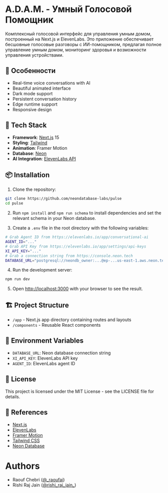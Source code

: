 # A.D.A.M. - Умный Голосовой Помощник

Комплексный голосовой интерфейс для управления умным домом, построенный на Next.js и ElevenLabs. Это приложение обеспечивает бесшовные голосовые разговоры с ИИ-помощником, предлагая полное управление умным домом, мониторинг здоровья и возможности управления устройствами.

## 🌟 Особенности

- Real-time voice conversations with AI
- Beautiful animated interface
- Dark mode support
- Persistent conversation history
- Edge runtime support
- Responsive design

## 🚀 Tech Stack

- **Framework**: [Next.js](https://nextjs.org/) 15
- **Styling**: [Tailwind](https://tailwindcss.com/)
- **Animation**: Framer Motion
- **Database**: [Neon](https://neon.tech/)
- **AI Integration**: [ElevenLabs API](https://elevenlabs.io/docs/conversational-ai/docs/introduction)

## 📦 Installation

1. Clone the repository:

```bash
git clone https://github.com/neondatabase-labs/pulse
cd pulse
```

2. Run `npm install` and `npm run schema` to install dependencies and set the relevant schema in your Neon database.

3. Create a `.env` file in the root directory with the following variables:

```bash
# Grab Agent ID from https://elevenlabs.io/app/conversational-ai
AGENT_ID="..."
# Grab API Key from https://elevenlabs.io/app/settings/api-keys
XI_API_KEY="..."
# Grab a connection string from https://console.neon.tech
DATABASE_URL="postgresql://neondb_owner:...@ep-...us-east-1.aws.neon.tech/neondb?sslmode=require"
```

4. Run the development server:

```bash
npm run dev
```

5. Open [http://localhost:3000](http://localhost:3000) with your browser to see the result.

## 🏗️ Project Structure

- `/app` - Next.js app directory containing routes and layouts
- `/components` - Reusable React components

## 🔑 Environment Variables

- `DATABASE_URL`: Neon database connection string
- `XI_API_KEY`: ElevenLabs API key
- `AGENT_ID`: ElevenLabs agent ID

## 📄 License

This project is licensed under the MIT License - see the LICENSE file for details.

## 🙏 References

- [Next.js](https://nextjs.org/)
- [ElevenLabs](https://elevenlabs.io/)
- [Framer Motion](https://www.framer.com/motion/)
- [Tailwind CSS](https://tailwindcss.com/)
- [Neon Database](https://neon.tech/)

# Authors

- Raouf Chebri ([@_raoufai](https://twitter.com/_raoufai))
- Rishi Raj Jain ([@rishi_raj_jain_](https://twitter.com/rishi_raj_jain_))
